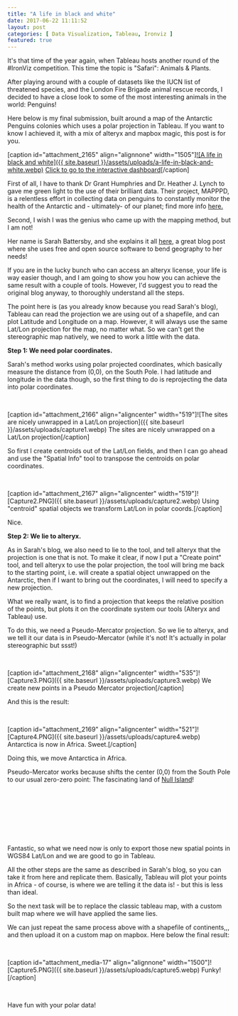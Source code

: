 ```yaml
---
title: "A life in black and white"
date: 2017-06-22 11:11:52
layout: post
categories: [ Data Visualization, Tableau, Ironviz ]
featured: true
---
```


It's that time of the year again, when Tableau hosts another round of the #IronViz competition. This time the topic is "Safari": Animals & Plants.

After playing around with a couple of datasets like the IUCN list of threatened species, and the London Fire Brigade animal rescue records, I decided to have a close look to some of the most interesting animals in the world: Penguins!

Here below is my final submission, built around a map of the Antarctic Penguins colonies which uses a polar projection in Tableau. If you want to know I achieved it, with a mix of alteryx and mapbox magic, this post is for you.

[caption id="attachment\_2165" align="alignnone" width="1505"][![A life in black and white]({{ site.baseurl }}/assets/uploads/a-life-in-black-and-white.webp)](https://public.tableau.com/profile/nicco.cirone#!/vizhome/Alifeinblackandwhite/Alifeinblackandwhite) [Click to go to the interactive dashboard](https://public.tableau.com/profile/nicco.cirone#!/vizhome/Alifeinblackandwhite/Alifeinblackandwhite)[/caption]



First of all, I have to thank Dr Grant Humphries and Dr. Heather J. Lynch to gave me green light to the use of their brilliant data. Their project, MAPPPD, is a relentless effort in collecting data on penguins to constantly monitor the health of the Antarctic and - ultimately- of our planet; find more info [here.](http://www.penguinmap.com/mapppd)

Second, I wish I was the genius who came up with the mapping method, but I am not!

Her name is Sarah Battersby, and she explains it all [here](https://blog.databender.net/2017/03/08/how-to-visualize-polar-projection-data-in-tableau/), a great blog post where she uses free and open source software to bend geography to her needs!

If you are in the lucky bunch who can access an alteryx license, your life is way easier though, and I am going to show you how you can achieve the same result with a couple of tools. However, I'd suggest you to read the original blog anyway, to thoroughly understand all the steps.

The point here is (as you already know because you read Sarah's blog), Tableau can read the projection we are using out of a shapefile, and can plot Latitude and Longitude on a map. However, it will always use the same Lat/Lon projection for the map, no matter what. So we can't get the stereographic map natively, we need to work a little with the data.

**Step 1: We need polar coordinates.**

Sarah's method works using polar projected coordinates, which basically measure the distance from (0,0), on the South Pole. I had latitude and longitude in the data though, so the first thing to do is reprojecting the data into polar coordinates.

 

[caption id="attachment\_2166" align="aligncenter" width="519"]![The sites are nicely unwrapped in a Lat/Lon projection]({{ site.baseurl }}/assets/uploads/capture1.webp) The sites are nicely unwrapped on a Lat/Lon projection[/caption]

So first I create centroids out of the Lat/Lon fields, and then I can go ahead and use the "Spatial Info" tool to transpose the centroids on polar coordinates.

 

[caption id="attachment\_2167" align="aligncenter" width="519"]![Capture2.PNG]({{ site.baseurl }}/assets/uploads/capture2.webp) Using "centroid" spatial objects we transform Lat/Lon in polar coords.[/caption]

Nice.

**Step 2: We lie to alteryx.**

As in Sarah's blog, we also need to lie to the tool, and tell alteryx that the projection is one that is not. To make it clear, if now I put a "Create point" tool, and tell alteryx to use the polar projection, the tool will bring me back to the starting point, i.e. will create a spatial object unwrapped on the Antarctic, then if I want to bring out the coordinates, I will need to specify a new projection.

What we really want, is to find a projection that keeps the relative position of the points, but plots it on the coordinate system our tools (Alteryx and Tableau) use.

To do this, we need a Pseudo-Mercator projection. So we lie to alteryx, and we tell it our data is in Pseudo-Mercator (while it's not! It's actually in polar stereographic but ssst!)

 

[caption id="attachment\_2168" align="aligncenter" width="535"]![Capture3.PNG]({{ site.baseurl }}/assets/uploads/capture3.webp) We create new points in a Pseudo Mercator projection[/caption]

And this is the result:

 

[caption id="attachment\_2169" align="aligncenter" width="521"]![Capture4.PNG]({{ site.baseurl }}/assets/uploads/capture4.webp) Antarctica is now in Africa. Sweet.[/caption]

Doing this, we move Antarctica in Africa.

Pseudo-Mercator works because shifts the center (0,0) from the South Pole to our usual zero-zero point: The fascinating land of [Null Island](http://www.nullisland.com/)!

 

 

 

 

Fantastic, so what we need now is only to export those new spatial points in WGS84 Lat/Lon and we are good to go in Tableau.

All the other steps are the same as described in Sarah's blog, so you can take it from here and replicate them. Basically, Tableau will plot your points in Africa - of course, is where we are telling it the data is! - but this is less than ideal.

So the next task will be to replace the classic tableau map, with a custom built map where we will have applied the same lies.

We can just repeat the same process above with a shapefile of continents,,, and then upload it on a custom map on mapbox. Here below the final result:

 

[caption id="attachment\_media-17" align="alignnone" width="1500"]![Capture5.PNG]({{ site.baseurl }}/assets/uploads/capture5.webp) Funky![/caption]

 

Have fun with your polar data!
